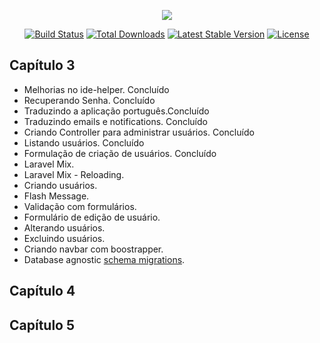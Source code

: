 <p align="center"><img src="https://laravel.com/assets/img/components/logo-laravel.svg"></p>

<p align="center">
<a href="https://travis-ci.org/laravel/framework"><img src="https://travis-ci.org/laravel/framework.svg" alt="Build Status"></a>
<a href="https://packagist.org/packages/laravel/framework"><img src="https://poser.pugx.org/laravel/framework/d/total.svg" alt="Total Downloads"></a>
<a href="https://packagist.org/packages/laravel/framework"><img src="https://poser.pugx.org/laravel/framework/v/stable.svg" alt="Latest Stable Version"></a>
<a href="https://packagist.org/packages/laravel/framework"><img src="https://poser.pugx.org/laravel/framework/license.svg" alt="License"></a>
</p>

## Capítulo 3


- Melhorias no ide-helper. Concluído
- Recuperando Senha. Concluído
- Traduzindo a aplicação português.Concluído
- Traduzindo emails e notifications. Concluído
- Criando Controller para administrar usuários. Concluído
- Listando usuários. Concluído
- Formulação de criação de usuários. Concluído
- Laravel Mix.
- Laravel Mix - Reloading.
- Criando usuários.
- Flash Message.
- Validação com formulários.
- Formulário de edição de usuário.
- Alterando usuários.
- Excluindo usuários.
- Criando navbar com boostrapper.
- Database agnostic [schema migrations](https://laravel.com/docs/migrations).


## Capítulo 4



## Capítulo 5


